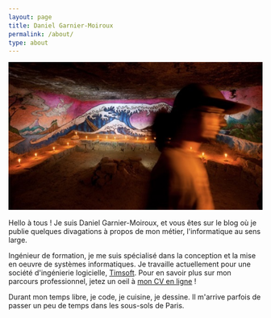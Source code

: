 ```yaml
---
layout: page
title: Daniel Garnier-Moiroux
permalink: /about/
type: about
---
```


<div id="cover-pic" class="text-center">
    <img src="/assets/cover.jpg" />
</div>

Hello à tous ! Je suis Daniel Garnier-Moiroux, et vous êtes sur le blog où je publie quelques divagations à propos de mon métier, l'informatique au sens large.

Ingénieur de formation, je me suis spécialisé dans la conception et la mise en oeuvre de systèmes informatiques.  Je travaille actuellement pour une société d'ingénierie logicielle, <a href="https://www.timsoft.com" target="_blank">Timsoft</a>. 
Pour en savoir plus sur mon parcours professionnel, jetez un oeil à <a href="http://cv.garnier.wf" target="_blank">mon CV en ligne</a> !

Durant mon temps libre, je code, je cuisine, je dessine. Il m'arrive parfois de passer un peu de temps dans les sous-sols de Paris.